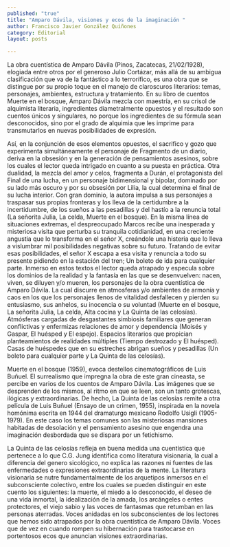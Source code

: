 ```yaml
---
published: "true"
title: "Amparo Dávila, visiones y ecos de la imaginación "
author: Francisco Javier González Quiñones
category: Editorial
layout: posts

---
```


La obra cuentística de Amparo Dávila (Pinos, Zacatecas, 21/02/1928), elogiada entre otros por el generoso Julio Cortázar, más allá de su ambigua clasificación que va de la fantástico a lo terrorífico, es una obra que se distingue por su propio toque en el manejo de claroscuros literarios: temas, personajes, ambientes, estructura y tratamiento. En su libro de cuentos Muerte en el bosque, Amparo Dávila mezcla con maestría, en su crisol de alquimista literaria, ingredientes diametralmente opuestos y el resultado son cuentos únicos y singulares, no porque los ingredientes de su fórmula sean desconocidos, sino por el grado de alquimia que les imprime para transmutarlos en nuevas posibilidades de expresión.

Así, en la conjunción de esos elementos opuestos, el sacrifico y gozo que experimenta simultáneamente el personaje de Fragmento de un diario, deriva en la obsesión y en la generación de pensamientos asesinos, sobre los cuales el lector queda intrigado en cuanto a su puesta en práctica. Otra dualidad, la mezcla del amor y celos, fragmenta a Durán, el protagonista del Final de una lucha, en un personaje bidimensional y bipolar, dominado por su lado más oscuro y por su obsesión por Lilia, la cual determina el final de su lucha interior. Con gran dominio, la autora impulsa a sus personajes a traspasar sus propias fronteras y los lleva de la certidumbre a la incertidumbre, de los sueños a las pesadillas y del hastío a la renuncia total (La señorita Julia, La celda, Muerte en el bosque). En la misma línea de situaciones extremas, el despreocupado Marcos recibe una inesperada y misteriosa visita que perturba su tranquila cotidianidad, en una creciente angustia que lo transforma en el señor X, creándole una histeria que lo lleva a vislumbrar mil posibilidades negativas sobre su futuro. Tratando de evitar esas posibilidades, el señor X escapa a esa visita y renuncia a todo su presente pidiendo en la estación del tren; Un boleto de ida para cualquier parte. Inmerso en estos textos el lector queda atrapado y especula sobre los dominios de la realidad y la fantasía en las que se desenvuelven: nacen, viven, se diluyen y/o mueren, los personajes de la obra cuentística de Amparo Dávila. La cual discurre en atmosferas y/o ambientes de armonía y caos en los que los personajes llenos de vitalidad desfallecen y pierden su entusiasmo, sus anhelos, su inocencia o su voluntad (Muerte en el bosque, La señorita Julia, La celda, Alta cocina y La Quinta de las celosías). Atmósferas cargadas de desgastantes simbiosis familiares que generan conflictivas y enfermizas relaciones de amor y dependencia (Moisés y Gaspar, El huésped y El espejo). Espacios literarios que propician planteamientos de realidades múltiples (Tiempo destrozado y El huésped). Casas de huéspedes que en su estreches abrigan sueños y pesadillas (Un boleto para cualquier parte y La Quinta de las celosías). 

Muerte en el bosque (1959), evoca destellos cinematográficos de Luis Buñuel. El surrealismo que impregna la obra de este gran cineasta, se percibe en varios de los cuentos de Amparo Dávila. Las imágenes que se desprenden de los mismos, al ritmo en que se leen, son un tanto grotescas, ilógicas y extraordinarias. De hecho, La Quinta de las celosías remite a otra película de Luis Buñuel (Ensayo de un crimen, 1955), inspirada en la novela homónima escrita en 1944 del dramaturgo mexicano Rodolfo Usigli (1905-1979). En este caso los temas comunes son las misteriosas mansiones habitadas de desolación y el pensamiento asesino que engendra una imaginación desbordada que se dispara por un fetichismo. 

La Quinta de las celosías refleja en buena medida una cuentística que pertenece a lo que C.G. Jung identifica como literatura visionaria, la cual a diferencia del genero sicológico, no explica las razones ni fuentes de las enfermedades o expresiones extraordinarias de la mente. La literatura visionaria se nutre fundamentalmente de los arquetipos inmersos en el subconsciente colectivo, entre los cuales se pueden distinguir en este cuento los siguientes: la muerte, el miedo a lo desconocido, el deseo de una vida inmortal, la idealización de la amada, los arcángeles o entes protectores, el viejo sabio y las voces de fantasmas que retumban en las personas aterradas. Voces anidadas en los subconscientes de los lectores que hemos sido atrapados por la obra cuentística de Amparo Dávila. Voces que de vez en cuando rompen su hibernación para trastocarse en portentosos ecos que anuncian visiones extraordinarias.

